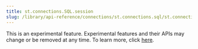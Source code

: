 ```yaml
---
title: st.connections.SQL.session
slug: /library/api-reference/connections/st.connections.sql/st.connections.sql.session
---
```


<Important>

This is an experimental feature. Experimental features and their APIs may change or be removed at any time. To learn more, click [here](/library/advanced-features/prerelease#experimental-features).

</Important>

<Autofunction function="streamlit.connections.SQL.session" />
